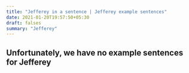 ```yaml
---
title: "Jefferey in a sentence | Jefferey example sentences"
date: 2021-01-20T19:57:50+05:30
draft: falses
summary: "Jefferey"
---
```

## Unfortunately, we have no example sentences for Jefferey                 
